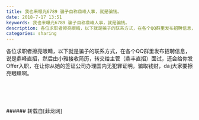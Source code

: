 ```yaml
---
title: 我也来曝光6789 骗子自称鼎峰人事，就是骗钱。
date: 2018-7-17 13:51
keywords: 我也来曝光6789 骗子自称鼎峰人事，就是骗钱。
description: 各位求职者擦亮眼睛，以下就是骗子的联系方式，在各个QQ群里发布招聘信息，说是鼎峰直招，然后由小雅接收简历，转交给主管（鼎丰直招）面试，还会给你发Offer入职，在让你从她的签证公司办理国内无犯罪证明，骗取钱财，da j大家要擦亮眼睛啊。
categories: sharing
---
```

<td class="t_f" id="postmessage_1520873">

各位求职者擦亮眼睛，以下就是骗子的联系方式，在各个QQ群里发布招聘信息，说是鼎峰直招，然后由小雅接收简历，转交给主管（鼎丰直招）面试，还会给你发Offer入职，在让你从她的签证公司办理国内无犯罪证明，骗取钱财，da j大家要擦亮眼睛啊。<br/>
<img alt="" border="0" class="zoom" data-cf-modified-ece3faee30e39349c2ef2b4a-="" file="http://www.flw.ph/data/appbyme/upload/image/201807/17/axyNZINSQAHB.jpg" id="aimg_a9aNj" lazyloadthumb="1" onclick="" onmouseover="" src="http://www.flw.ph/data/appbyme/upload/image/201807/17/axyNZINSQAHB.jpg"/><br/>
<br/>
<img alt="" border="0" class="zoom" data-cf-modified-ece3faee30e39349c2ef2b4a-="" file="http://www.flw.ph/data/appbyme/upload/image/201807/17/0t2AOGHIE77D.jpg" id="aimg_mTPy4" lazyloadthumb="1" onclick="" onmouseover="" src="http://www.flw.ph/data/appbyme/upload/image/201807/17/0t2AOGHIE77D.jpg"/><br/>
<br/>
<img alt="" border="0" class="zoom" data-cf-modified-ece3faee30e39349c2ef2b4a-="" file="http://www.flw.ph/data/appbyme/upload/image/201807/17/ugJ5GGWfhm3C.jpg" id="aimg_NQPZ2" lazyloadthumb="1" onclick="" onmouseover="" src="http://www.flw.ph/data/appbyme/upload/image/201807/17/ugJ5GGWfhm3C.jpg"/><br/>
<br/>
<img alt="" border="0" class="zoom" data-cf-modified-ece3faee30e39349c2ef2b4a-="" file="http://www.flw.ph/data/appbyme/upload/image/201807/17/jPiNdlUhmNlv.jpg" id="aimg_LVYYb" lazyloadthumb="1" onclick="" onmouseover="" src="http://www.flw.ph/data/appbyme/upload/image/201807/17/jPiNdlUhmNlv.jpg"/><br/>
<br/>
</td>
###### 转载自[菲龙网]